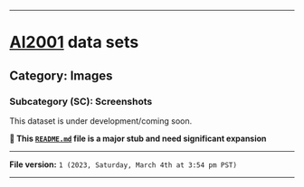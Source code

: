 
***

# [AI2001](https://github.com/seanpm2001/AI2001/) data sets

## Category: Images

### Subcategory (SC): Screenshots

This dataset is under development/coming soon.

**🌱️ This [`README.md`](/README.md) file is a major stub and need significant expansion**

***

**File version:** `1 (2023, Saturday, March 4th at 3:54 pm PST)`

***
